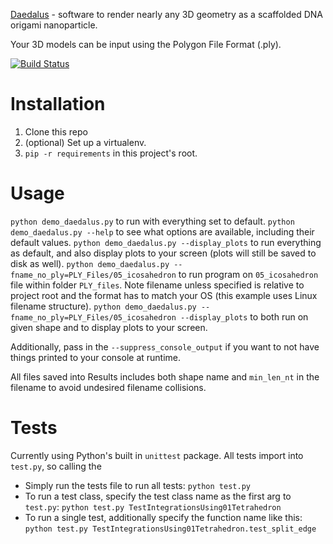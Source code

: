 [Daedalus](http://daedalus-dna-origami-portal.org/) - software to render nearly any 3D geometry as a scaffolded DNA origami nanoparticle.

Your 3D models can be input using the Polygon File Format (.ply).

[![Build Status](https://travis-ci.com/TheGrimmScientist/Daedalus.svg?token=ygEd7xu7GnyJQrcup1bE&branch=master)](https://travis-ci.com/TheGrimmScientist/Daedalus)

# Installation

1. Clone this repo
1. (optional) Set up a virtualenv.
1. `pip -r requirements` in this project's root.

# Usage

`python demo_daedalus.py` to run with everything set to default.
`python demo_daedalus.py --help` to see what options are available, including their default values.
`python demo_daedalus.py --display_plots` to run everything as default, and also display plots to your screen (plots will still be saved to disk as well).
`python demo_daedalus.py --fname_no_ply=PLY_Files/05_icosahedron` to run program on `05_icosahedron` file within folder `PLY_files`.  Note filename unless specified is relative to project root and the format has to match your OS (this example uses Linux filename structure).
`python demo_daedalus.py --fname_no_ply=PLY_Files/05_icosahedron --display_plots` to both run on given shape and to display plots to your screen.

Additionally, pass in the `--suppress_console_output` if you want to not have things printed to your console at runtime.

All files saved into Results includes both shape name and `min_len_nt` in the filename to avoid undesired filename collisions.

# Tests
Currently using Python's built in `unittest` package.  All tests import into `test.py`, so calling the
 * Simply run the tests file to run all tests: `python test.py`
 * To run a test class, specify the test class name as the first arg to `test.py`: `python test.py TestIntegrationsUsing01Tetrahedron`
 * To run a single test, additionally specify the function name like this: `python test.py TestIntegrationsUsing01Tetrahedron.test_split_edge`
